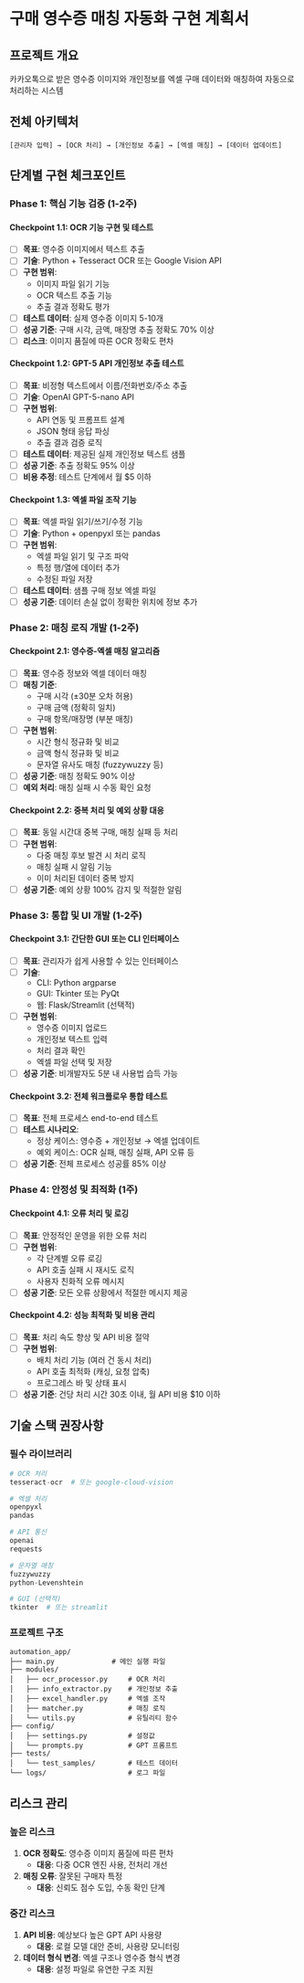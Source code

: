 # 구매 영수증 매칭 자동화 구현 계획서

## 프로젝트 개요
카카오톡으로 받은 영수증 이미지와 개인정보를 엑셀 구매 데이터와 매칭하여 자동으로 처리하는 시스템

## 전체 아키텍처
```
[관리자 입력] → [OCR 처리] → [개인정보 추출] → [엑셀 매칭] → [데이터 업데이트]
```

## 단계별 구현 체크포인트

### Phase 1: 핵심 기능 검증 (1-2주)

#### Checkpoint 1.1: OCR 기능 구현 및 테스트
- [ ] **목표**: 영수증 이미지에서 텍스트 추출
- [ ] **기술**: Python + Tesseract OCR 또는 Google Vision API
- [ ] **구현 범위**:
  - 이미지 파일 읽기 기능
  - OCR 텍스트 추출 기능
  - 추출 결과 정확도 평가
- [ ] **테스트 데이터**: 실제 영수증 이미지 5-10개
- [ ] **성공 기준**: 구매 시각, 금액, 매장명 추출 정확도 70% 이상
- [ ] **리스크**: 이미지 품질에 따른 OCR 정확도 편차

#### Checkpoint 1.2: GPT-5 API 개인정보 추출 테스트
- [ ] **목표**: 비정형 텍스트에서 이름/전화번호/주소 추출
- [ ] **기술**: OpenAI GPT-5-nano API
- [ ] **구현 범위**:
  - API 연동 및 프롬프트 설계
  - JSON 형태 응답 파싱
  - 추출 결과 검증 로직
- [ ] **테스트 데이터**: 제공된 실제 개인정보 텍스트 샘플
- [ ] **성공 기준**: 추출 정확도 95% 이상
- [ ] **비용 추정**: 테스트 단계에서 월 $5 이하

#### Checkpoint 1.3: 엑셀 파일 조작 기능
- [ ] **목표**: 엑셀 파일 읽기/쓰기/수정 기능
- [ ] **기술**: Python + openpyxl 또는 pandas
- [ ] **구현 범위**:
  - 엑셀 파일 읽기 및 구조 파악
  - 특정 행/열에 데이터 추가
  - 수정된 파일 저장
- [ ] **테스트 데이터**: 샘플 구매 정보 엑셀 파일
- [ ] **성공 기준**: 데이터 손실 없이 정확한 위치에 정보 추가

### Phase 2: 매칭 로직 개발 (1-2주)

#### Checkpoint 2.1: 영수증-엑셀 매칭 알고리즘
- [ ] **목표**: 영수증 정보와 엑셀 데이터 매칭
- [ ] **매칭 기준**:
  - 구매 시각 (±30분 오차 허용)
  - 구매 금액 (정확히 일치)
  - 구매 항목/매장명 (부분 매칭)
- [ ] **구현 범위**:
  - 시간 형식 정규화 및 비교
  - 금액 형식 정규화 및 비교
  - 문자열 유사도 매칭 (fuzzywuzzy 등)
- [ ] **성공 기준**: 매칭 정확도 90% 이상
- [ ] **예외 처리**: 매칭 실패 시 수동 확인 요청

#### Checkpoint 2.2: 중복 처리 및 예외 상황 대응
- [ ] **목표**: 동일 시간대 중복 구매, 매칭 실패 등 처리
- [ ] **구현 범위**:
  - 다중 매칭 후보 발견 시 처리 로직
  - 매칭 실패 시 알림 기능
  - 이미 처리된 데이터 중복 방지
- [ ] **성공 기준**: 예외 상황 100% 감지 및 적절한 알림

### Phase 3: 통합 및 UI 개발 (1-2주)

#### Checkpoint 3.1: 간단한 GUI 또는 CLI 인터페이스
- [ ] **목표**: 관리자가 쉽게 사용할 수 있는 인터페이스
- [ ] **기술**: 
  - CLI: Python argparse
  - GUI: Tkinter 또는 PyQt
  - 웹: Flask/Streamlit (선택적)
- [ ] **구현 범위**:
  - 영수증 이미지 업로드
  - 개인정보 텍스트 입력
  - 처리 결과 확인
  - 엑셀 파일 선택 및 저장
- [ ] **성공 기준**: 비개발자도 5분 내 사용법 습득 가능

#### Checkpoint 3.2: 전체 워크플로우 통합 테스트
- [ ] **목표**: 전체 프로세스 end-to-end 테스트
- [ ] **테스트 시나리오**:
  - 정상 케이스: 영수증 + 개인정보 → 엑셀 업데이트
  - 예외 케이스: OCR 실패, 매칭 실패, API 오류 등
- [ ] **성공 기준**: 전체 프로세스 성공률 85% 이상

### Phase 4: 안정성 및 최적화 (1주)

#### Checkpoint 4.1: 오류 처리 및 로깅
- [ ] **목표**: 안정적인 운영을 위한 오류 처리
- [ ] **구현 범위**:
  - 각 단계별 오류 로깅
  - API 호출 실패 시 재시도 로직
  - 사용자 친화적 오류 메시지
- [ ] **성공 기준**: 모든 오류 상황에서 적절한 메시지 제공

#### Checkpoint 4.2: 성능 최적화 및 비용 관리
- [ ] **목표**: 처리 속도 향상 및 API 비용 절약
- [ ] **구현 범위**:
  - 배치 처리 기능 (여러 건 동시 처리)
  - API 호출 최적화 (캐싱, 요청 압축)
  - 프로그레스 바 및 상태 표시
- [ ] **성공 기준**: 건당 처리 시간 30초 이내, 월 API 비용 $10 이하

## 기술 스택 권장사항

### 필수 라이브러리
```python
# OCR 처리
tesseract-ocr  # 또는 google-cloud-vision

# 엑셀 처리
openpyxl
pandas

# API 통신
openai
requests

# 문자열 매칭
fuzzywuzzy
python-Levenshtein

# GUI (선택적)
tkinter  # 또는 streamlit
```

### 프로젝트 구조
```
automation_app/
├── main.py              # 메인 실행 파일
├── modules/
│   ├── ocr_processor.py     # OCR 처리
│   ├── info_extractor.py    # 개인정보 추출
│   ├── excel_handler.py     # 엑셀 조작
│   ├── matcher.py           # 매칭 로직
│   └── utils.py             # 유틸리티 함수
├── config/
│   ├── settings.py          # 설정값
│   └── prompts.py           # GPT 프롬프트
├── tests/
│   └── test_samples/        # 테스트 데이터
└── logs/                    # 로그 파일
```

## 리스크 관리

### 높은 리스크
1. **OCR 정확도**: 영수증 이미지 품질에 따른 편차
   - **대응**: 다중 OCR 엔진 사용, 전처리 개선
2. **매칭 오류**: 잘못된 구매자 특정
   - **대응**: 신뢰도 점수 도입, 수동 확인 단계

### 중간 리스크
1. **API 비용**: 예상보다 높은 GPT API 사용량
   - **대응**: 로컬 모델 대안 준비, 사용량 모니터링
2. **데이터 형식 변경**: 엑셀 구조나 영수증 형식 변경
   - **대응**: 설정 파일로 유연한 구조 지원